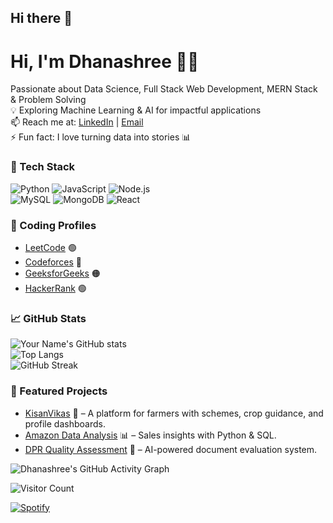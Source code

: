 ## Hi there 👋

# Hi, I'm Dhanashree 👩‍💻  
Passionate about Data Science, Full Stack Web Development, MERN Stack & Problem Solving  
💡 Exploring Machine Learning & AI for impactful applications  
📫 Reach me at: [LinkedIn](your-link) | [Email](mailto:your-email)  
⚡ Fun fact: I love turning data into stories 📊  

### 🚀 Tech Stack  
![Python](https://img.shields.io/badge/Python-3776AB?style=flat&logo=python&logoColor=white) 
![JavaScript](https://img.shields.io/badge/JavaScript-ES6+-yellow?logo=javascript) 
![Node.js](https://img.shields.io/badge/Node.js-339933?style=flat&logo=node.js&logoColor=white)  
![MySQL](https://img.shields.io/badge/MySQL-4479A1?style=flat&logo=mysql&logoColor=white) 
![MongoDB](https://img.shields.io/badge/MongoDB-4ea94b?style=flat&logo=mongodb&logoColor=white) 
![React](https://img.shields.io/badge/React-20232A?style=flat&logo=react&logoColor=61DAFB)  


### 🏅 Coding Profiles
- [LeetCode](https://leetcode.com/your-username/) 🟢  
- [Codeforces](https://codeforces.com/profile/your-username) 🔵  
- [GeeksforGeeks](https://auth.geeksforgeeks.org/user/your-username) 🟠  
- [HackerRank](https://www.hackerrank.com/your-username) 🟢  

### 📈 GitHub Stats
![Your Name's GitHub stats](https://github-readme-stats.vercel.app/api?username=DhanashreeSSul&show_icons=true&theme=radical)  
![Top Langs](https://github-readme-stats.vercel.app/api/top-langs/?username=DhanashreeSSul&layout=compact&theme=tokyonight)  
![GitHub Streak](https://github-readme-streak-stats.herokuapp.com/?user=your-username&theme=dark)  

### 🚀 Featured Projects
- [KisanVikas](https://github.com/your-username/kisanvikas) 🌱 – A platform for farmers with schemes, crop guidance, and profile dashboards.
- [Amazon Data Analysis](https://github.com/your-username/amazon-analysis) 📊 – Sales insights with Python & SQL.
- [DPR Quality Assessment](https://github.com/your-username/dpr-ai) 🤖 – AI-powered document evaluation system.  

![Dhanashree's GitHub Activity Graph](https://github-readme-activity-graph.vercel.app/graph?username=DhanashreeSSul&theme=react-dark)

![Visitor Count](https://komarev.com/ghpvc/?username=DhanashreeSSul&color=blue)

[![Spotify](https://novatorem-username.vercel.app/api/spotify)](https://open.spotify.com/user/your-spotify-id)


<!--
**DhanashreeSSul/DhanashreeSSul** is a ✨ _special_ ✨ repository because its `README.md` (this file) appears on your GitHub profile.

Here are some ideas to get you started:

- 🔭 I’m currently working on ...
- 🌱 I’m currently learning ...
- 👯 I’m looking to collaborate on ...
- 🤔 I’m looking for help with ...
- 💬 Ask me about ...
- 📫 How to reach me: ...
- 😄 Pronouns: ...
- ⚡ Fun fact: ...
-->
